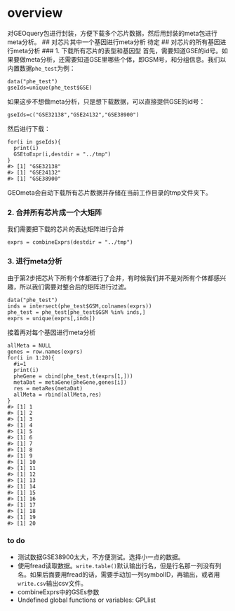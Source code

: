# overview

对GEOquery包进行封装，方便下载多个芯片数据，然后用封装的meta包进行meta分析。
\#\# 对芯片其中一个基因进行meta分析 待定 \#\#
对芯片的所有基因进行meta分析 \#\#\# 1. 下载所有芯片的表型和基因型
首先，需要知道GSE的id号。如果要做meta分析，还需要知道GSE里哪些个体，即GSM号，和分组信息。我们以内置数据`phe_test`为例：

    data("phe_test")
    gseIds=unique(phe_test$GSE)

如果这步不想做meta分析，只是想下载数据，可以直接提供GSE的id号：

    gseIds=c("GSE32138","GSE24132","GSE38900")

然后进行下载：

    for(i in gseIds){
      print(i)
      GSEtoExpr(i,destdir = "../tmp")
    }
    #> [1] "GSE32138"
    #> [1] "GSE24132"
    #> [1] "GSE38900"

GEOmeta会自动下载所有芯片数据并存储在当前工作目录的tmp文件夹下。

### 2. 合并所有芯片成一个大矩阵

我们需要把下载的芯片的表达矩阵进行合并

    exprs = combineExprs(destdir = "../tmp")

### 3. 进行meta分析

由于第2步把芯片下所有个体都进行了合并，有时候我们并不是对所有个体都感兴趣，所以我们需要对整合后的矩阵进行过滤。

    data("phe_test")
    inds = intersect(phe_test$GSM,colnames(exprs))
    phe_test = phe_test[phe_test$GSM %in% inds,]
    exprs = unique(exprs[,inds])

接着再对每个基因进行meta分析

    allMeta = NULL
    genes = row.names(exprs)
    for(i in 1:20){
      #i=1
      print(i)
      pheGene = cbind(phe_test,t(exprs[1,]))
      metaDat = metaGene(pheGene,genes[i])
      res = metaRes(metaDat)
      allMeta = rbind(allMeta,res)
    }
    #> [1] 1
    #> [1] 2
    #> [1] 3
    #> [1] 4
    #> [1] 5
    #> [1] 6
    #> [1] 7
    #> [1] 8
    #> [1] 9
    #> [1] 10
    #> [1] 11
    #> [1] 12
    #> [1] 13
    #> [1] 14
    #> [1] 15
    #> [1] 16
    #> [1] 17
    #> [1] 18
    #> [1] 19
    #> [1] 20

### to do

-   测试数据GSE38900太大，不方便测试。选择小一点的数据。  
-   使用fread读取数据。`write.table()`默认输出行名，但是行名那一列没有列名。如果后面要用fread的话，需要手动加一列symbolID，再输出，或者用`write.csv`输出csv文件。
-   combineExprs中的GSEs参数
-   Undefined global functions or variables: GPLlist
